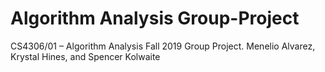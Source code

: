# Algorithm Analysis Group-Project
CS4306/01 – Algorithm Analysis Fall 2019 Group Project. Menelio Alvarez, Krystal Hines, and Spencer Kolwaite
